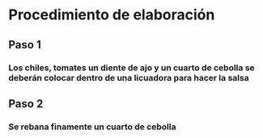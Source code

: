 # Procedimiento de elaboración
## Paso 1
### Los chiles, tomates un diente de ajo y un cuarto de cebolla se deberán colocar dentro de una licuadora para hacer la  salsa
## Paso 2
### Se rebana finamente un cuarto de cebolla
